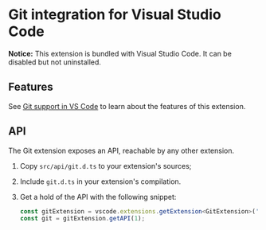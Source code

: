 # Git integration for Visual Studio Code

**Notice:** This extension is bundled with Visual Studio Code. It can be disabled but not uninstalled.

## Features

See [Git support in VS Code](https://code.visualstudio.com/docs/editor/versioncontrol#_git-support) to learn about the features of this extension.

## API

The Git extension exposes an API, reachable by any other extension.

1. Copy `src/api/git.d.ts` to your extension's sources;
2. Include `git.d.ts` in your extension's compilation.
3. Get a hold of the API with the following snippet:

	```ts
	const gitExtension = vscode.extensions.getExtension<GitExtension>('vscode.git').exports;
	const git = gitExtension.getAPI(1);
	```